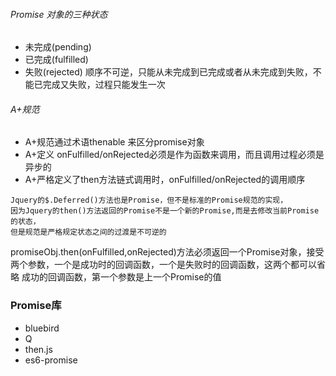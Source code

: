 ###### Promise 对象的三种状态
* 未完成(pending)
* 已完成(fulfilled)
* 失败(rejected)
顺序不可逆，只能从未完成到已完成或者从未完成到失败，不能已完成又失败，过程只能发生一次

###### A+规范
- A+规范通过术语thenable 来区分promise对象
- A+定义 onFulfilled/onRejected必须是作为函数来调用，而且调用过程必须是异步的
- A+严格定义了then方法链式调用时，onFulfilled/onRejected的调用顺序

```
Jquery的$.Deferred()方法也是Promise，但不是标准的Promise规范的实现，
因为Jquery的then()方法返回的Promise不是一个新的Promise,而是去修改当前Promise的状态，
但是规范是严格规定状态之间的过渡是不可逆的
```

promiseObj.then(onFulfilled,onRejected)方法必须返回一个Promise对象，接受两个参数，一个是成功时的回调函数，一个是失败时的回调函数，这两个都可以省略
成功的回调函数，第一个参数是上一个Promise的值

### Promise库
- bluebird
- Q
- then.js
- es6-promise
